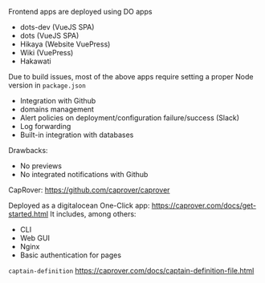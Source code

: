 Frontend apps are deployed using DO apps

- dots-dev (VueJS SPA)
- dots (VueJS SPA)
- Hikaya (Website VuePress)
- Wiki (VuePress)
- Hakawati 

Due to build issues, most of the above apps require setting a proper Node version in `package.json`

- Integration with Github
- domains management
- Alert policies on deployment/configuration failure/success (Slack)
- Log forwarding
- Built-in integration with databases

Drawbacks:

- No previews
- No integrated notifications with Github


CapRover: https://github.com/caprover/caprover

Deployed as a digitalocean One-Click app: https://caprover.com/docs/get-started.html
It includes, among others:
- CLI
- Web GUI
- Nginx
- Basic authentication for pages

`captain-definition` https://caprover.com/docs/captain-definition-file.html